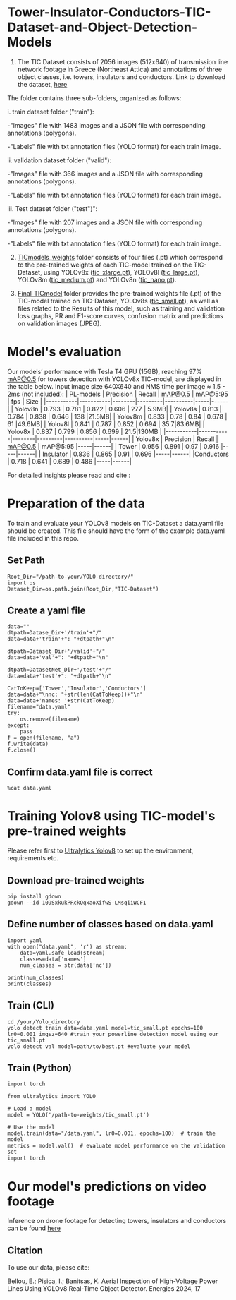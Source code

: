 # Tower-Insulator-Conductors-TIC-Dataset-and-Object-Detection-Models
1. The TIC Dataset consists of 2056 images (512x640) of transmission line network footage in Greece (Northeast Attica) and annotations of three object classes, i.e. towers, insulators and conductors. Link to download the dataset, [here](https://drive.google.com/drive/folders/1iD9DfRdULxudy4jtru1bteRz3th3x38v?usp=sharing)

The folder contains three sub-folders, organized as follows: 

i. train dataset folder ("train"):

-"Images" file with 1483 images and a JSON file with corresponding annotations (polygons).

-"Labels" file with txt annotation files (YOLO format) for each train image. 

ii. validation dataset folder ("valid"):

-"Images" file with 366 images and a JSON file with corresponding annotations (polygons).

-"Labels" file with txt annotation files (YOLO format) for each train image.

iii. Test dataset folder ("test")":

-"Images" file with 207 images and a JSON file with corresponding annotations (polygons).

-"Labels" file with txt annotation files (YOLO format) for each train image.

2. [TICmodels_weights](https://drive.google.com/drive/folders/1iD9DfRdULxudy4jtru1bteRz3th3x38v?usp=sharing) folder consists of four files (.pt) which correspond to the pre-trained weights of each TIC-model trained on the TIC-Dataset, using YOLOv8x ([tic_xlarge.pt](https://drive.google.com/file/d/1141g8IsKIhLKzMyXYUbpjTjZDzTgUJ5R/view?usp=sharing)), YOLOv8l ([tic_large.pt](https://drive.google.com/file/d/10L-Z663rLdyA4DzDgn0rLTUme2gL1Es5/view?usp=sharing)), YOLOv8m ([tic_medium.pt](https://drive.google.com/file/d/10OjMQYiE2wV8NIQCJ0ivA4vEH0MvPdU2/view?usp=sharing)) and YOLOv8n ([tic_nano.pt](https://drive.google.com/file/d/11gQvu9kSdYeXzq8hh_P-LgO0pGs5Cf3O/view?usp=sharing)). 
   
3. [Final_TICmodel](https://drive.google.com/drive/folders/1k6ZbP7PzigV1DkXF3g3fpQwcTmT8OsBu?usp=sharing) folder provides the pre-trained weights file (.pt) of the TIC-model trained on TIC-Dataset, YOLOv8s ([tic_small.pt](https://drive.google.com/file/d/109SxkukPRckQqxaoXifwS-LMsqiiWCF1/view?usp=sharing)), as well as files related to the Results of this model, such as training and validation loss graphs, PR and F1-score curves, confusion matrix and predictions on validation images (JPEG).
 
# Model's evaluation

Our models’ performance with Tesla T4 GPU (15GB), reaching 97% mAP@0.5 for towers detection with YOLOv8x TIC-model, are displayed in the table below. Input image size 640X640 and NMS time per image ≈ 1.5 - 2ms (not included): 
| PL-models | Precision | Recall | mAP@0.5 | mAP@5:95 | fps | Size |
|-----------|-----------|--------|---------|----------|-----|------|
| Yolov8n   | 0.793     | 0.781  | 0.822   | 0.606    | 277 | 5.9MB|
| Yolov8s   | 0.813     | 0.784  | 0.838   | 0.646    | 138 |21.5MB|
| Yolov8m   | 0.833     | 0.78   | 0.84    | 0.678    | 61  |49.6MB|
| Yolov8l   | 0.841     | 0.787  | 0.852   | 0.694    | 35.7|83.6MB|
| Yolov8x   | 0.837     | 0.799  | 0.856   | 0.699    | 21.5|130MB |
|-----------|-----------|--------|---------|----------|-----|------|
| Yolov8x   | Precision | Recall | mAP@0.5 | mAP@5:95 |-----|------|
| Tower     | 0.956     | 0.891  | 0.97    | 0.916    |-----|------|
| Insulator | 0.836     | 0.865  | 0.91    | 0.696    |-----|------|
|Conductors | 0.718     | 0.641  | 0.689   | 0.486    |-----|------|

For detailed insights please read and cite :

# Preparation of the data
To train and evaluate your YOLOv8 models on TIC-Dataset a data.yaml file should be created. This file should have the form of the example data.yaml file included in this repo.

## Set Path
```
Root_Dir="/path-to-your/YOLO-directory/"
import os
Dataset_Dir=os.path.join(Root_Dir,"TIC-Dataset")
```
## Create a yaml file
```
data=""
dtpath=Datase_Dir+'/train'+"/"
data=data+'train'+": "+dtpath+"\n"

dtpath=Dataset_Dir+'/valid'+"/"
data=data+'val'+": "+dtpath+"\n"

dtpath=DatasetNet_Dir+'/test'+"/"
data=data+'test'+": "+dtpath+"\n"

CatToKeep=['Tower','Insulator','Conductors']
data=data+"\nnc: "+str(len(CatToKeep))+"\n"
data=data+'names: '+str(CatToKeep)
filename="data.yaml"
try:
    os.remove(filename)
except:
    pass
f = open(filename, "a")
f.write(data)
f.close()
```
## Confirm data.yaml file is correct
```
%cat data.yaml
```
# Training Yolov8 using TIC-model's pre-trained weights

Please refer first to [Ultralytics Yolov8](https://github.com/ultralytics/ultralytics.git) to set up the environment, requirements etc.

## Download pre-trained weights
```
pip install gdown
gdown --id 109SxkukPRckQqxaoXifwS-LMsqiiWCF1
```
## Define number of classes based on data.yaml
```
import yaml
with open("data.yaml", 'r') as stream:
    data=yaml.safe_load(stream)
    classes=data['names']
    num_classes = str(data['nc'])

print(num_classes)
print(classes)
```
## Train (CLI)
```
cd /your/Yolo_directory
yolo detect train data=data.yaml model=tic_small.pt epochs=100 lr0=0.001 imgsz=640 #train your powerline detection model using our tic_small.pt
yolo detect val model=path/to/best.pt #evaluate your model
```
## Train (Python)
```
import torch

from ultralytics import YOLO

# Load a model
model = YOLO('/path-to-weights/tic_small.pt')

# Use the model
model.train(data="/data.yaml", lr0=0.001, epochs=100)  # train the model
metrics = model.val()  # evaluate model performance on the validation set
import torch
```
# Our model's predictions on video footage
Inference on drone footage for detecting towers, insulators and conductors can be found [here](https://youtu.be/6pstz7oj2uk)

## Citation
To use our data, please cite:

Bellou, E.; Pisica, I.; Banitsas, K. Aerial Inspection of High-Voltage Power Lines Using YOLOv8 Real-Time Object Detector. Energies 2024, 17 
